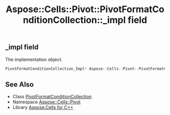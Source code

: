 ﻿---
title: Aspose::Cells::Pivot::PivotFormatConditionCollection::_impl field
linktitle: _impl
second_title: Aspose.Cells for C++ API Reference
description: 'Aspose::Cells::Pivot::PivotFormatConditionCollection::_impl field. The implementation object in C++.'
type: docs
weight: 1000
url: /cpp/aspose.cells.pivot/pivotformatconditioncollection/_impl/
---
## _impl field


The implementation object.

```cpp
PivotFormatConditionCollection_Impl* Aspose::Cells::Pivot::PivotFormatConditionCollection::_impl
```

## See Also

* Class [PivotFormatConditionCollection](../)
* Namespace [Aspose::Cells::Pivot](../../)
* Library [Aspose.Cells for C++](../../../)
